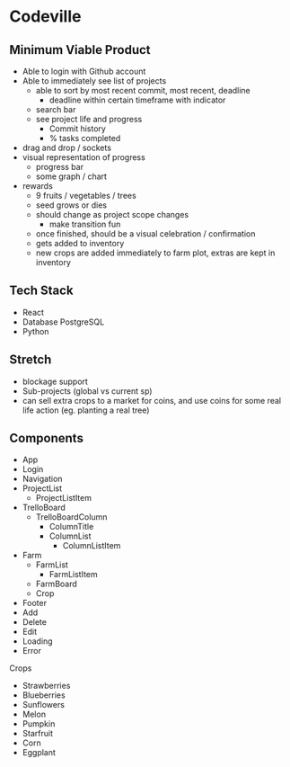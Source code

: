 # Codeville

## Minimum Viable Product

- Able to login with Github account
- Able to immediately see list of projects
  - able to sort by most recent commit, most recent, deadline
    - deadline within certain timeframe with indicator
  - search bar
  - see project life and progress
    - Commit history
    - % tasks completed
- drag and drop / sockets
- visual representation of progress
  - progress bar
  - some graph / chart
- rewards
  - 9 fruits / vegetables / trees
  - seed grows or dies
  - should change as project scope changes
    - make transition fun
  - once finished, should be a visual celebration / confirmation
  - gets added to inventory
  - new crops are added immediately to farm plot, extras are kept in inventory

## Tech Stack

- React
- Database PostgreSQL
- Python

## Stretch

- blockage support
- Sub-projects (global vs current sp)
- can sell extra crops to a market for coins, and use coins for some real life action (eg. planting a real tree)

## Components

- App
- Login
- Navigation
- ProjectList
  - ProjectListItem
- TrelloBoard
  - TrelloBoardColumn
    - ColumnTitle
    - ColumnList
      - ColumnListItem
- Farm
  - FarmList
    - FarmListItem
  - FarmBoard
  - Crop
- Footer
- Add
- Delete
- Edit
- Loading
- Error

Crops

- Strawberries
- Blueberries
- Sunflowers
- Melon
- Pumpkin
- Starfruit
- Corn
- Eggplant

